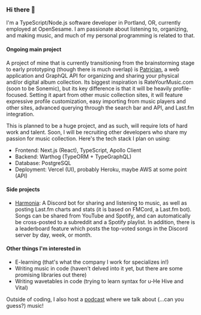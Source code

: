 ### Hi there 👋 

I'm a TypeScript/Node.js software developer in Portland, OR, currently employed at OpenSesame. I am passionate about listening to, organizing, and making music, and much of my personal programming is related to that.

#### Ongoing main project
A project of mine that is currently transitioning from the brainstorming stage to early prototyping (though there is much overlap) is [Patrician](https://github.com/patricianapp/patrician), a web application and GraphQL API for organizing and sharing your physical and/or digital album collection. Its biggest inspiration is RateYourMusic.com (soon to be Sonemic), but its key difference is that it will be heavily profile-focused. Setting it apart from other music collection sites, it will feature expressive profile customization, easy importing from music players and other sites, advanced querying through the search bar and API, and Last.fm integration.

This is planned to be a huge project, and as such, will require lots of hard work and talent. Soon, I will be recruiting other developers who share my passion for music collection. Here's the tech stack I plan on using:
- Frontend: Next.js (React), TypeScript, Apollo Client
- Backend: Warthog (TypeORM + TypeGraphQL)
- Database: PostgreSQL
- Deployment: Vercel (UI), probably Heroku, maybe AWS at some point (API)

#### Side projects
- [Harmonia](https://github.com/patricianapp/Harmonia): A Discord bot for sharing and listening to music, as well as posting Last.fm charts and stats (it is based on FMCord, a Last.fm bot). Songs can be shared from YouTube and Spotify, and can automatically be cross-posted to a subreddit and a Spotify playlist. In addition, there is a leaderboard feature which posts the top-voted songs in the Discord server by day, week, or month.

#### Other things I'm interested in
- E-learning (that's what the company I work for specializes in!)
- Writing music in code (haven't delved into it yet, but there are some promising libraries out there)
- Writing wavetables in code (trying to learn syntax for u-He Hive and Vital)

Outside of coding, I also host a [podcast](https://soundcloud.com/listeningcircle/) where we talk about (...can you guess?) music!

<!--
**FOSSforlife/FOSSforlife** is a ✨ _special_ ✨ repository because its `README.md` (this file) appears on your GitHub profile.

Here are some ideas to get you started:

- 🔭 I’m currently working on ...
- 🌱 I’m currently learning ...
- 👯 I’m looking to collaborate on ...
- 🤔 I’m looking for help with ...
- 💬 Ask me about ...
- 📫 How to reach me: ...
- 😄 Pronouns: ...
- ⚡ Fun fact: ...
-->
